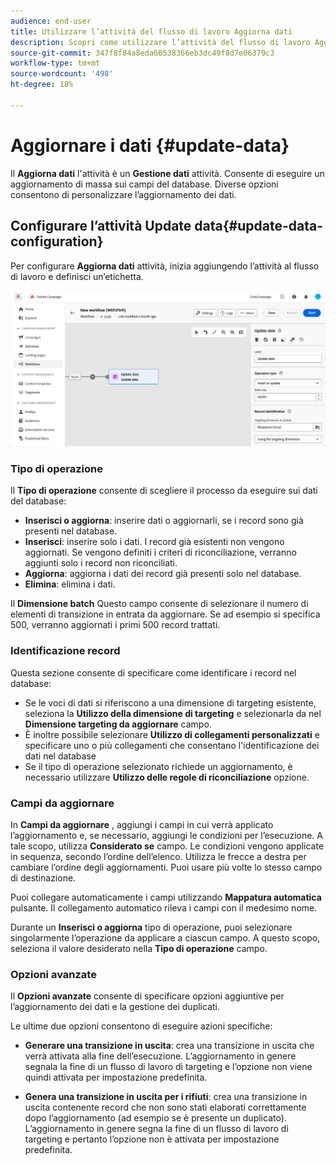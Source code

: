 ```yaml
---
audience: end-user
title: Utilizzare l’attività del flusso di lavoro Aggiorna dati
description: Scopri come utilizzare l’attività del flusso di lavoro Aggiorna dati
source-git-commit: 347f8f84a8eda60538366eb3dc49f8d7e06379c3
workflow-type: tm+mt
source-wordcount: '498'
ht-degree: 18%

---
```


# Aggiornare i dati {#update-data}

Il **Aggiorna dati** l&#39;attività è un **Gestione dati** attività. Consente di eseguire un aggiornamento di massa sui campi del database. Diverse opzioni consentono di personalizzare l’aggiornamento dei dati.

<!--
The **Operation type** field lets you choose the process to be carried out on the data in the database. Select the first option to add data or update (it if it has already been added). You can also only add data, only update data, or delete data. Select the **Update and merge collections** to select a primary record to link duplicates to, and delete those duplicates safely

Specify how to identify the records in the database: if data relate to an existing targeting dimension, select the **Using the targeting dimension** option and select the targeting dimension and fields to update. Otherwise, specify one or more custom links to identify the data in the database, or direct use of reconciliation keys.

Select the fields to update and reconciliation settings. You can use the **Auto-mapping** option to automatically identify the fields to be updated.

The **Advanced options** section let you specify additional settings to manage data and duplicates.

Toggle the **Generate an outbound transition** option to add an outbound transition that will be activated at the end of the execution of the **Update data** activity. The update generally marks the end of a targeting workflow and therefore the option is not activated by default.

Toggle the **Generate an outbound transition for rejects** option to add an outbound transition containing records that have not been correctly processed after the update (for example if there is a duplicate). The update generally marks the end of a targeting workflow and therefore the option is not activated by default.
-->

## Configurare l’attività Update data{#update-data-configuration}

Per configurare **Aggiorna dati** attività, inizia aggiungendo l’attività al flusso di lavoro e definisci un’etichetta.

![](../assets/workflow-update-data.png)

### Tipo di operazione

Il **Tipo di operazione** consente di scegliere il processo da eseguire sui dati del database:

* **Inserisci o aggiorna**: inserire dati o aggiornarli, se i record sono già presenti nel database.
* **Inserisci**: inserire solo i dati. I record già esistenti non vengono aggiornati. Se vengono definiti i criteri di riconciliazione, verranno aggiunti solo i record non riconciliati.
* **Aggiorna**: aggiorna i dati dei record già presenti solo nel database.
* **Elimina**: elimina i dati.

Il **Dimensione batch** Questo campo consente di selezionare il numero di elementi di transizione in entrata da aggiornare. Se ad esempio si specifica 500, verranno aggiornati i primi 500 record trattati.

### Identificazione record

Questa sezione consente di specificare come identificare i record nel database:

* Se le voci di dati si riferiscono a una dimensione di targeting esistente, seleziona la **Utilizzo della dimensione di targeting** e selezionarla da nel **Dimensione targeting da aggiornare** campo.
* È inoltre possibile selezionare **Utilizzo di collegamenti personalizzati** e specificare uno o più collegamenti che consentano l&#39;identificazione dei dati nel database
* Se il tipo di operazione selezionato richiede un aggiornamento, è necessario utilizzare **Utilizzo delle regole di riconciliazione** opzione.

### Campi da aggiornare

In **Campi da aggiornare** , aggiungi i campi in cui verrà applicato l’aggiornamento e, se necessario, aggiungi le condizioni per l’esecuzione. A tale scopo, utilizza **Considerato se** campo. Le condizioni vengono applicate in sequenza, secondo l’ordine dell’elenco. Utilizza le frecce a destra per cambiare l’ordine degli aggiornamenti. Puoi usare più volte lo stesso campo di destinazione.

Puoi collegare automaticamente i campi utilizzando **Mappatura automatica** pulsante. Il collegamento automatico rileva i campi con il medesimo nome.

Durante un **Inserisci o aggiorna** tipo di operazione, puoi selezionare singolarmente l’operazione da applicare a ciascun campo. A questo scopo, seleziona il valore desiderato nella **Tipo di operazione** campo.

### Opzioni avanzate

Il **Opzioni avanzate** consente di specificare opzioni aggiuntive per l’aggiornamento dei dati e la gestione dei duplicati.

<!--
* **Disable automatic key management**
* **Disable audit**
* **Empty the destination value if the source value is empty**
* **Update all columns with matching names**
* **Ignore records which concern the same target**: only the first in the list of expressions will be considered
-->

Le ultime due opzioni consentono di eseguire azioni specifiche:

* **Generare una transizione in uscita**: crea una transizione in uscita che verrà attivata alla fine dell’esecuzione. L’aggiornamento in genere segnala la fine di un flusso di lavoro di targeting e l’opzione non viene quindi attivata per impostazione predefinita.

* **Genera una transizione in uscita per i rifiuti**: crea una transizione in uscita contenente record che non sono stati elaborati correttamente dopo l’aggiornamento (ad esempio se è presente un duplicato). L’aggiornamento in genere segna la fine di un flusso di lavoro di targeting e pertanto l’opzione non è attivata per impostazione predefinita.

